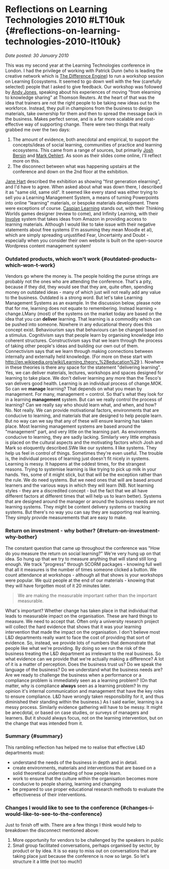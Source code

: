 # Reflections on Learning Technologies 2010 #LT10uk {#reflections-on-learning-technologies-2010-lt10uk}

_Date posted: 30 January 2010_

This was my second year at the Learning Technologies conference in London. I had the privilege of working with Patrick Dunn (who is leading the creative network which is [The Difference Engine](http://www.delearn.net/)) to run a workshop session on Learning Ecosystems. It seemed to go down well with the few (carefully selected) people that I asked to give feedback. Our workshop was followed by [Andy Jones](http://www.liquidperformance.co.uk/), speaking about his experiences of moving "from elearning to knowledge sharing" at Thomson Reuters. At the heart of that was the idea that trainers are not the right people to be taking new ideas out to the workforce. Instead, they pull in champions from the business to design materials, take ownership for them and then to spread the message back in the business. Makes perfect sense, and is a far more scalable and cost-effective way of supporting change. There were two things that really grabbed me over the two days:

1.  The amount of evidence, both anecdotal and empirical, to support the concepts/ideas of social learning, communities of practice and learning ecosystems. This came from a range of sources, but primarily [Josh Bersin](http://www.bersin.com/) and [Mark Oehlert](http://blogoehlert.typepad.com/). As soon as their slides come online, I'll reflect more on this.
2.  The disconnect between what was happening upstairs at the conference and down on the 2nd floor at the exhibition.

[Jane Hart](http://www.c4lpt.co.uk/) described the exhibition as showing "first generation elearning", and I'd have to agree. When asked about what was down there, I described it as "same old, same old". It seemed like every stand was either trying to sell you a Learning Management System, a means of turning Powerpoints into online "learning" materials, or bespoke materials development. There were exceptions of course. [Caspian Learning](http://www.caspianlearning.co.uk/) stands out, with their Thinking Worlds games designer (review to come), and Infinity Learning, with their [Involve](http://infinitylearning.co.uk/elearning/what-we-do/learning-management-systems-lms/involve/) system that takes ideas from Amazon in providing access to learning materials. Although I would like to take issue with their negative statements about free systems (I'm assuming they mean Moodle et al), which are simply spreading unjustified Fear, Uncertainty and Doubt - especially when you consider their own website is built on the open-source Wordpress content management system!

### Outdated products, which won't work {#outdated-products-which-won-t-work}

Vendors go where the money is. The people holding the purse strings are probably not the ones who are attending the conference. That's a pity, because if they did, they would see that they are, quite often, spending money on outdated ideas - many of which just will not really add any value to the business. Outdated is a strong word. But let's take Learning Management Systems as an example. In the discussion below, please note that for me, learning does not equate to remembering. Instead learning = change.LMany (most) of the systems on the market today are based on the idea that you can **deliver** learning. That learning is a commodity which can be pushed into someone. Nowhere in any educational theory does this concept exist. Behaviourism says that behaviours can be changed based on a stimulus. Cognitivism says that people learn by organising knowledge into coherent structures. Constructivism says that we learn through the process of taking other people's ideas and building our own out of them. Connectivism says that we learn through making connections between internally and externally held knowledge. (For more on these start with http://en.wikipedia.org/wiki/Learning_theory_%28education%29 ). Nowhere in these theories is there any space for the statement "delivering learning". Yes, we can deliver materials, lectures, workshops and spaces designed for learning to take place. We don't deliver learning any more than the Tesco's van delivers good health. Learning is an individual process of change.MOK. So can we **manage** learning? That depends on what you mean by management. For many, management = control. So that's what they look for in a learning **management** system. But can we really control the process of learning? Can we really say who should learn what, and when, and how? No. Not really. We can provide motivational factors, environments that are conducive to learning, and materials that are designed to help people learn. But no way can we say that any of these will ensure learning has taken place. Most learning management systems are based around the "management" part, and very little on the learning part. As environments conducive to learning, they are sadly lacking. Similarly very little emphasis is placed on the cultural aspects and the motivating factors which Josh and Mark so eloquently described.SWe like our systems. **I** like systems. They help us feel in control of things. Sometimes they're even useful. The trouble is, the individual process of learning just doesn't fit nicely in systems. Learning is messy. It happens at the oddest times, for the strangest reasons. Trying to systemise learning is like trying to pick up milk in your hands. Yes, some of it might stick, but that will be the exception rather than the rule. We do need systems. But we need ones that will are based around learners and the various ways in which they will learn (NB. Not learning styles - they are a discredited concept - but the fact that we all have different factors at different times that will help us to learn better). Systems that are designed around the manager or around the business needs are not learning systems. They might be content delivery systems or tracking systems. But there's no way you can say they are supporting real learning. They simply provide measurements that are easy to make.

### Return on investment - why bother? {#return-on-investment-why-bother}

The constant question that came up throughout the conference was "How do you measure the return on social learning?" We're very hung up on that idea. So hung up that we try to measure anything that will stand still long enough. We track "progress" through SCORM packages - knowing full well that all it measures is the number of times someone clicked a button. We count attendance at workshops - although all that shows is your workshops were popular. We quiz people at the end of our materials - knowing that they will have forgotten most of it 20 minutes later.

> We are making the measurable important rather than the important measurable.

What's important? Whether change has taken place in that individual that leads to measurable impact on the organisation. These are hard things to measure. We need to accept that. Often only a university research project will collect the hard evidence that shows that it was your learning intervention that made the impact on the organisation. I don't believe most L&D departments really want to face the cost of providing that sort of evidence. So, instead, we provide lots of numbers that demonstrate that people like what we're providing. By doing so we run the risk of the business treating the L&D department as irrelevant to the real business. So what evidence can we provide that we're actually making a difference? A lot of it is a matter of perception. Does the business trust us? Do we speak the language of the business? Do we understand what the business needs are? Are we ready to challenge the business when a performance or a compliance problem is immediately seen as a learning problem? (On that matter, why is compliance **always** seen as a learning problem? In my opinion it's internal communication and management that have the key roles to ensure compliance. L&D have wrongly taken responsibility for it, and thus diminished their standing within the business.) As I said earlier, learning is a messy process. Similarly evidence gathering will have to be messy. It might be anecdotal, or based on case studies, or surveys of managers and learners. But it should always focus, not on the learning intervention, but on the change that was intended from it.

### Summary {#summary}

This rambling reflection has helped me to realise that effective L&D departments must:

*   understand the needs of the business in depth and in detail.
*   create environments, materials and interventions that are based on a solid theoretical understanding of how people learn.
*   work to ensure that the culture within the organisation becomes more conducive to people sharing, learning and changing
*   be prepared to use proper educational research methods to evaluate the effectiveness of their interventions.

### Changes I would like to see to the conference {#changes-i-would-like-to-see-to-the-conference}

Just to finish off with. There are a few things I think would help to breakdown the disconnect mentioned above:

1.  More opportunity for vendors to be challenged by the speakers in public
2.  Small group facilitated conversations, perhaps organised by sector, by product or by idea. It is so easy to miss out on conversations that are taking place just because the conference is now so large. So let's structure it a little (not too much!)